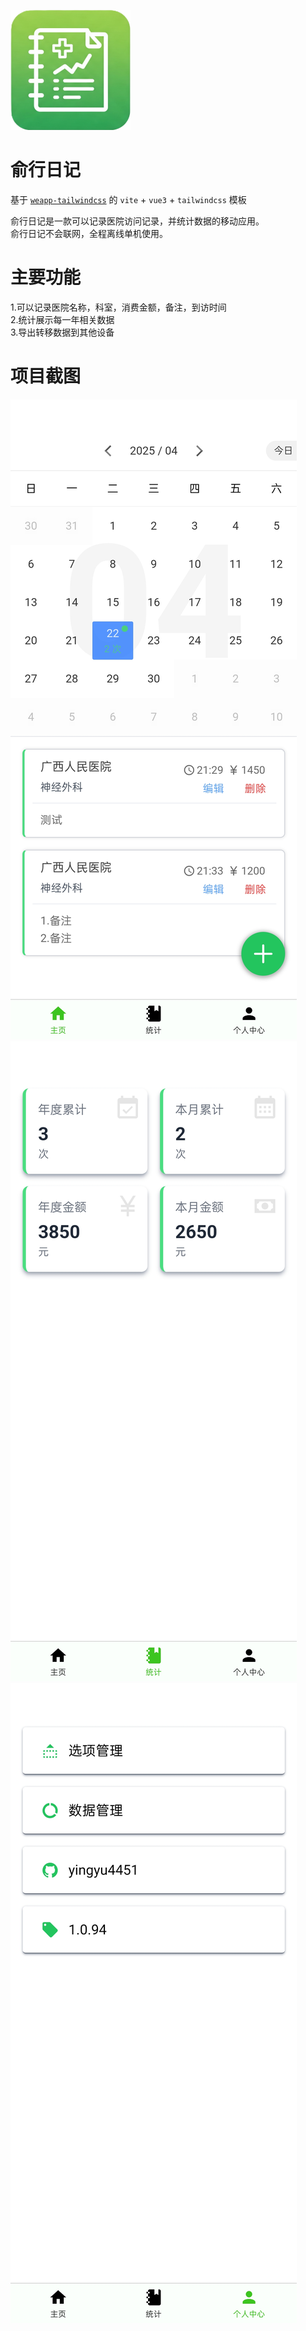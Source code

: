 !["app icon"](src/static/icon.png)

# 俞行日记

基于 [`weapp-tailwindcss`](https://github.com/sonofmagic/weapp-tailwindcss) 的 `vite` + `vue3` + `tailwindcss` 模板

俞行日记是一款可以记录医院访问记录，并统计数据的移动应用。  
俞行日记不会联网，全程离线单机使用。  

# 主要功能

1.可以记录医院名称，科室，消费金额，备注，到访时间  
2.统计展示每一年相关数据  
3.导出转移数据到其他设备

# 项目截图


!["主页截图"](./public/image/index.jpg)
!["统计截图"](./public/image/summary.jpg)
!["个人中心截图"](./public/image/account.jpg)